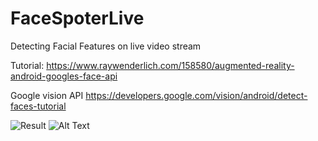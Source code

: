 # FaceSpoterLive

Detecting Facial Features on live video stream 

Tutorial:
https://www.raywenderlich.com/158580/augmented-reality-android-googles-face-api

Google vision API
https://developers.google.com/vision/android/detect-faces-tutorial

![Result](https://koenig-media.raywenderlich.com/uploads/2017/05/googly.gif)
![Alt Text](https://media.giphy.com/media/vFKqnCdLPNOKc/giphy.gif)
